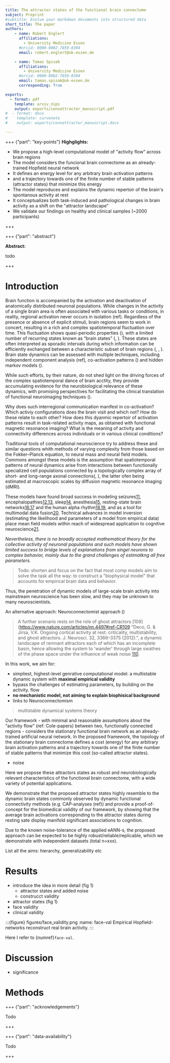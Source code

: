 ```yaml
---
title: The attractor states of the functional brain connectome
subject: Preprint
#subtitle: Evolve your markdown documents into structured data
short_title: The paper
authors:
    - name: Robert Englert
      affiliations:
        - University Medicine Essen
      #orcid: 0000-0002-7859-8394
      email: robert.englert@uk-essen.de

    - name: Tamas Spisak
      affiliations:
        - University Medicine Essen
      #orcid: 0000-0002-7859-8394
      email: tamas.spisak@uk-essen.de
      corresponding: True

exports:
  - format: pdf
    template: arxiv_nips
    output: exports/connattractor_manuscript.pdf
#  - format: docx
#    template: curvenote
#    output: exports/connattractor_manuscript.docx

---
```

+++ {"part": "key-points"}
**Highglights:**

- We propose a high-level computational model of "activity flow" across brain regions
- The model considers the funcional brain connectome as an already-trained Hopfield neural network
- It defines an energy level for any arbitrary brain activation patterns
- and a trajectory towards one of the finite number of stable patterns (attractor states) that minimize this energy
- The model reproduces and explains the dynamic repertoir of the brain's spontanous activity at rest
- It conceptualizes both task-induced and pathological changes in brain activity as a shift on the "attractor landscape"
- We validate our findings on healthy and clinical samples (~2000 participants)

+++

+++ {"part": "abstract"}

**Abstract:**

todo

+++

# Introduction



Brain function is accompanied by the activation and deactivation of anatomically distributed neuronal populations. While changes in the activity of a single brain area is often associated with various tasks or conditions, in reality, regional activation never occurs in isolation (ref). Regardless of the presence or absence of explicit stimuli, brain regions seem to work in concert, resulting in a rich and complex spatiotemporal fluctuation over time. This fluctuation shows quasi-periodic properties ([](https://doi.org/10.1016/j.neuroimage.2013.09.029 "Persistent link using digital object identifier")), with a limited number of recurring states known as “brain states” ([](https://doi.org/10.1016/j.cub.2019.06.017), [](https://doi.org/10.1073/pnas.1705120114)). These states are often interpreted as sporadic intervals during which information can be efficiently exchanged between a characteristic subset of brain regions ([](https://doi.org/10.1016/j.neuroimage.2013.05.079), [](https://doi.org/10.1073/pnas.1216856110), [](https://doi.org/10.1073/pnas.1400181111)). Brain state dynamics can be assessed with multiple techniques, including independent component analysis (ref), co-activation patterns ([](https://doi.org/10.1073/pnas.1216856110)) and hidden markov models ([](https://doi.org/10.1073/pnas.1705120114)).

While such efforts, by their nature, do not shed light on the driving forces of the complex spatiotemporal dance of brain acctity, they provide accumulating evidence for the neurobiological relevance of these dynamics, with promising perspectives for facilitating the clinical translation of functional neuroimaging techniques ([](https://doi.org/10.1038/s41591-020-1142-7)).

Why does such interregional communication manifest in co-activation? Which activiy configurations does the brain visit and which not? How do these relate to each other? How does this dyanmic repertoir of activation patterns result in task-related activity maps, as obtained with functional magnetic resonance imaging? What is the meaning of activity and connectivity differences across individuals or in various clinical conditions?

Traditional tools of computational neuroscience try to address these and similar questions whith methods of varying complexity from those based on the Fokker–Planck equation, to neural mass and neural field models. Commons amongst these models is the assumption that spatiotemporal patterns of neural dynamics arise from interactions between functionally specialized cell populations connected by a topologically complex array of short- and long-range axonal connections([](https://doi.org/10.1038/nrn2575), [](https://doi.org/10.1038/nrn3962)), the latter ofen being estimated at macroscopic scales by diffusion magnetic resonance imaging (dMRI).

These models have found broad success in modeling seizures[11](https://www.nature.com/articles/nn.4497#ref-CR11 "Breakspear, M. et al. A unifying explanation of primary generalized seizures through nonlinear brain modeling and bifurcation analysis. Cereb. Cortex 16, 1296–1313 (2006)."), encephalopathies[12](https://www.nature.com/articles/nn.4497#ref-CR12 "Roberts, J.A., Iyer, K.K., Finnigan, S., Vanhatalo, S. & Breakspear, M. Scale-free bursting in human cortex following hypoxia at birth. J. Neurosci. 34, 6557–6572 (2014)."),[13](https://www.nature.com/articles/nn.4497#ref-CR13 "Bojak, I., Stoyanov, Z.V. & Liley, D.T. Emergence of spatially heterogeneous burst suppression in a neural field model of electrocortical activity. Front. Syst. Neurosci. 9, 18 (2015)."), sleep[14](https://www.nature.com/articles/nn.4497#ref-CR14 "Phillips, A.J. & Robinson, P.A. A quantitative model of sleep-wake dynamics based on the physiology of the brainstem ascending arousal system. J. Biol. Rhythms 22, 167–179 (2007)."), anesthesia[15](https://www.nature.com/articles/nn.4497#ref-CR15 "Bojak, I. & Liley, D.T. Modeling the effects of anesthesia on the electroencephalogram. Phys. Rev. E 71, 041902 (2005)."), resting-state brain networks[16](https://www.nature.com/articles/nn.4497#ref-CR16 "Honey, C.J., Kötter, R., Breakspear, M. & Sporns, O. Network structure of cerebral cortex shapes functional connectivity on multiple time scales. Proc. Natl. Acad. Sci. USA 104, 10240–10245 (2007)."),[17](https://www.nature.com/articles/nn.4497#ref-CR17 "Deco, G., Jirsa, V., McIntosh, A.R., Sporns, O. & Kötter, R. Key role of coupling, delay, and noise in resting brain fluctuations. Proc. Natl. Acad. Sci. USA 106, 10302–10307 (2009).") and the human alpha rhythm[18](https://www.nature.com/articles/nn.4497#ref-CR18 "Robinson, P.A., Rennie, C.J. & Rowe, D.L. Dynamics of large-scale brain activity in normal arousal states and epileptic seizures. Phys. Rev. E 65, 041924 (2002)."),[19](https://www.nature.com/articles/nn.4497#ref-CR19 "Freyer, F. et al. Biophysical mechanisms of multistability in resting-state cortical rhythms. J. Neurosci. 31, 6353–6361 (2011)."), and as a tool for multimodal data fusion[20](https://www.nature.com/articles/nn.4497#ref-CR20 "Valdes-Sosa, P.A. et al. Model driven EEG/fMRI fusion of brain oscillations. Hum. Brain Mapp. 30, 2701–2721 (2009)."). Technical advances in model inversion (estimating the likelihood and parameters of a model from empirical data) place mean field models within reach of widespread application to cognitive neuroscience[21](https://www.nature.com/articles/nn.4497#ref-CR21 "Daunizeau, J., Stephan, K.E. & Friston, K.J. Stochastic dynamic causal modelling of fMRI data: should we care about neural noise? Neuroimage 62, 464–481 (2012).").

*Nevertheless, there is no broadly accepted mathematical theory for the collective activity of neuronal populations and such models have shown limited success to bridge levels of explanations from singel neurons to complex behavior, mainly due to the grand challenges of estimatkng all free parameters.*

> Todo: shorten and focus on the fact that most comp models aim to solve the task all the way: to construct a "biophysical model" that accounts for empirical brain data and behavior.

Thus, the penetration of dynamic models of large-scale brain activity into mainstream neuroscience has been slow, and they may be unknown to many neuroscientists.

An alternative approach: Neuroconnectomist approach ([](https://doi.org/10.1038/s41583-023-00705-w))

> A further scenario rests on the role of ghost attractors [109](https://www.nature.com/articles/nn.4497#ref-CR109 "Deco, G. & Jirsa, V.K. Ongoing cortical activity at rest: criticality, multistability, and ghost attractors. J. Neurosci. 32, 3366–3375 (2012).", a dynamic landscape of remnant attractors each of which has an incomplete basin, hence allowing the system to 'wander' through large swathes of the phase space under the influence of weak noise [110](https://www.nature.com/articles/nn.4497#ref-CR110 "Tsuda, I. Toward an interpretation of dynamic neural activity in terms of chaotic dynamical systems. Behav. Brain Sci. 24, 793–810 discussion 810–848 (2001).").

In this work, we aim for:

- simpliest, highest-level genrative computational model: a multistable dynamic system with **maximal empirical validity**
- bypass the challenges of estimating parameters, by  building on the activity. flow
- **no mechanistic model, not aiming to explain biophisical background**
- links to Neuroconnectomism

> multistable
> dynamical systems theory

Our framework - with minimal and reasonable assumptions about the “activity flow” (ref: Cole-papers) between two, functionally connected regions - considers the stationary functional brain network as an already-trained artificial neural network.  In the proposed framework, the topology of the stationary brain connectome defines a cost (energy) for any arbitrary brain activation patterns and a trajectory towards one of the finite number of stable patterns that minimize this cost (so-called attractor states).

- noise

Here we propose these attractors states as robust and neurobiologically relevant characteristics of the functional brain connectome, with a wide variety of potential applications.

We demonstrate that the proposed attractor states highly resemble to the dynamic brain states commonly observed by dynamic functional connectivity methods (e.g. CAP-analyses (ref)) and provide a proof-of-concept for the biomedical validity of our framework, by showing that the average brain activations corresponding to the attractor states during resting sate display manifold significant associations to cognition.

Due to the known noise-tolerance of the applied eANN-s, the proposed approach can be expected to be highly robust/reliable/replicable, which we demonstrate with independent datasets (total n=xxx).

List all the aims: hierarchy, generalizability etc

# Results

- introduce the idea in more detail (fig 1)
  - attractor states and added noise
  - construcct validity
- attractor states (fig 1)
- face validity
- clinical validity





:::{figure} figures/face_validity.png
:name: face-val
Empirical Hopfield-networks reconstruct real brain activity.
:::

Here I refer to {numref}`face-val`.

# Discussion

- significance

# Methods

+++ {"part": "acknowledgements"}

Todo

+++

+++ {"part": "data-availability"}

Todo

+++
